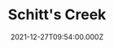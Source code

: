 ---
title: "Schitt's Creek"
year: 2015
date: 2021-12-27T09:54:00.000Z
permalink: /almanac/tv/2021-12-27-schitts-creek/index.html
season: 1-6
rating: 3
tmdbid: 61662
---